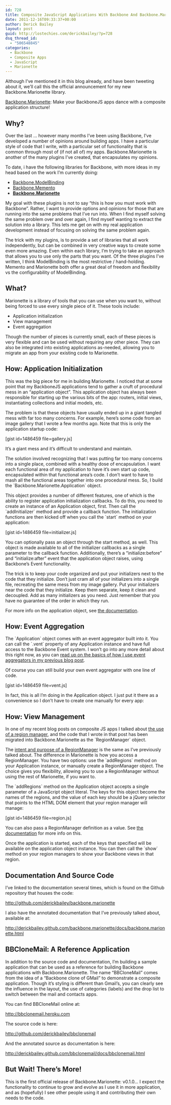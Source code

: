 ```yaml
---
id: 728
title: Composite JavaScript Applications With Backbone And Backbone.Marionette
date: 2011-12-16T09:33:37+00:00
author: Derick Bailey
layout: post
guid: http://lostechies.com/derickbailey/?p=728
dsq_thread_id:
  - "506548845"
categories:
  - Backbone
  - Composite Apps
  - JavaScript
  - Marionette
---
```

Although I&#8217;ve mentioned it in this blog already, and have been tweeting about it, we&#8217;ll call this the official announcement for my new Backbone.Marionette library.

[Backbone.Marionette](http://github.com/derickbailey/backbone.marionette): Make your BackboneJS apps dance with a composite application structure!

## Why?

Over the last … however many months I&#8217;ve been using Backbone, I&#8217;ve developed a number of opinions around building apps. I have a particular style of code that I write, with a particular set of functionality that is common through most of (if not all of) my apps. Backbone.Marionette is another of the many plugins I&#8217;ve created, that encapsulates my opinions.

To date, i have the following libraries for Backbone, with more ideas in my head based on the work I&#8217;m currently doing:

  * [Backbone.ModelBinding](http://github.com/derickbailey/backbone.modelbinding)
  * [Backbone.Memento](http://github.com/derickbailey/backbone.memento)
  * **[Backbone.Marionette](http://github.com/derickbailey/backbone.marionette)**

My goal with these plugins is not to say &#8220;this is how you must work with Backbone&#8221;. Rather, I want to provide options and opinions for those that are running into the same problems that I&#8217;ve run into. When I find myself solving the same problem over and over again, I find myself wanting to extract the solution into a library. This lets me get on with my real application development instead of focusing on solving the same problem again.

The trick with my plugins, is to provide a set of libraries that all work independently, but can be combined in very creative ways to create some even more amazing. Even within each library, I&#8217;m trying to take an approach that allows you to use only the parts that you want. Of the three plugins I&#8217;ve written, I think ModelBinding is the most restrictive / hand-holding. Memento and Marionette both offer a great deal of freedom and flexibility vs the configurability of ModelBinding.

## What?

Marionette is a library of tools that you can use when you want to, without being forced to use every single piece of it. These tools include:

  * Application initialization
  * View management
  * Event aggregation

Though the number of pieces is currently small, each of these pieces is very flexible and can be used without requiring any other piece. They can also be integrated into existing applications as-needed, allowing you to migrate an app from your existing code to Marionette.

## How: Application Initialization

This was the big piece for me in building Marionette. I noticed that at some point that my BackboneJS applications tend to gather a cruft of procedural mess in an &#8220;application object&#8221;. This application object has always been responsible for starting up the various bits of the app: routers, initial views, instantiating collections and initial models, etc.

The problem is that these objects have usually ended up in a giant tangled mess with far too many concerns. For example, here&#8217;s some code from an image gallery that I wrote a few months ago. Note that this is only the application startup code:

[gist id=1486459 file=gallery.js]

It&#8217;s a giant mess and it&#8217;s difficult to understand and maintain.

The solution involved recognizing that I was putting far too many concerns into a single place, combined with a healthy dose of encapsulation. I want each functional area of my application to have it&#8217;s own start up code, encapsulated within that functional area&#8217;s code. I don&#8217;t want to have to mash all the functional areas together into one procedural mess. So, I build the \`Backbone.Marionette.Application\` object.

This object provides a number of different features, one of which is the ability to register application initialization callbacks. To do this, you need to create an instance of an Application object, first. Then call the \`addInitializer\` method and provide a callback function. The initialization functions are then kicked off when you call the \`start\` method on your application:

[gist id=1486459 file=initializer.js]

You can optionally pass an object through the start method, as well. This object is made available to all of the initializer callbacks as a single parameter to the callback function. Additionally, there&#8217;s a &#8220;initialize:before&#8221; and &#8220;initialize:after&#8221; event that the application object raises, using Backbone&#8217;s Event functionality.

The trick is to keep your code organized and put your initializers next to the code that they initialize. Don&#8217;t just cram all of your initializers into a single file, recreating the same mess from my image gallery. Put your initializers near the code that they initialize. Keep them separate, keep it clean and decoupled. Add as many initializers as you need. Just remember that you have no guarantee of the order in which they run.

For more info on the application object, see [the documentation](http://github.com/derickbailey/backbone.marionette).

## How: Event Aggregation

The \`Application\` object comes with an event aggregator built into it. You can call the \`.vent\` property of any Application instance and have full access to the Backbone Event system. I won&#8217;t go into any more detail about this right now, as you can [read up on the basics of how I use event aggregators in my previous blog post](http://lostechies.com/derickbailey/2011/07/19/references-routing-and-the-event-aggregator-coordinating-views-in-backbone-js/).

Of course you can still build your own event aggregator with one line of code.

[gist id=1486459 file=vent.js]

In fact, this is all I&#8217;m doing in the Application object. I just put it there as a convenience so I don&#8217;t have to create one manually for every app:

## How: View Management

In one of my recent blog posts on composite JS apps I talked about [the use of a region manager](http://lostechies.com/derickbailey/2011/09/15/zombies-run-managing-page-transitions-in-backbone-apps/), and the code that I wrote in that post has been migrated into Backbone.Marionette as the \`RegionManager\` object.

The [intent and purpose of a RegionManager](http://lostechies.com/derickbailey/2011/12/12/composite-js-apps-regions-and-region-managers/) is the same as I&#8217;ve previously talked about. The difference in Marionette is how you access a RegionManager. You have two options: use the \`addRegions\` method on your Application instance, or manually create a RegionManager object. The choice gives you flexibility, allowing you to use a RegionManager without using the rest of Marionette, if you want to.

The \`addRegions\` method on the Application object accepts a single parameter of a JavaScript object literal. The keys for this object become the names of the regions, and the value of each key should be a jQuery selector that points to the HTML DOM element that your region manager will manage:

[gist id=1486459 file=region.js]

You can also pass a RegionManager definition as a value. See [the documentation](http://github.com/derickbailey/backbone.marionette) for more info on this.

Once the application is started, each of the keys that specified will be available on the application object instance. You can then call the \`show\` method on your region managers to show your Backbone views in that region.

## Documentation And Source Code

I&#8217;ve linked to the documentation several times, which is found on the Github repository that houses the code:

<http://github.com/derickbailey/backbone.marionette>

I also have the annotated documentation that I&#8217;ve previously talked about, available at:

<http://derickbailey.github.com/backbone.marionette/docs/backbone.marionette.html>

## BBCloneMail: A Reference Application

In addition to the source code and documentation, I&#8217;m building a sample application that can be used as a reference for building Backbone applications with Backbone.Marionette. The name &#8220;BBCloneMail&#8221; comes from the idea of a &#8220;Backbone clone of GMail&#8221; to demonstrate a composite application. Though it&#8217;s styling is different than Gmail&#8217;s, you can clearly see the influence in the layout, the use of categories (labels) and the drop list to switch between the mail and contacts apps.

You can find BBCloneMail online at:

<http://bbclonemail.heroku.com>

The source code is here:

<http://github.com/derickbailey/bbclonemail>

And the annotated source as documentation is here:

<http://derickbailey.github.com/bbclonemail/docs/bbclonemail.html>

## But Wait! There&#8217;s More!

This is the first official release of Backbone.Marionette: v0.1.0… I expect the functionality to continue to grow and evolve as I use it in more application, and as (hopefully) I see other people using it and contributing their own needs to the code.
